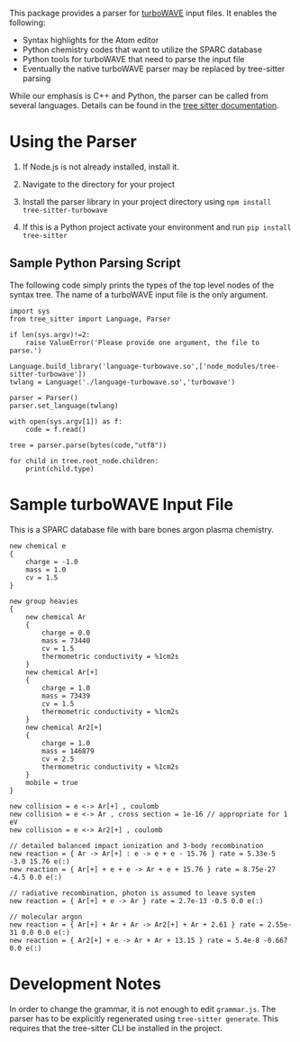 This package provides a parser for [turboWAVE](https://github.com/USNavalResearchLaboratory/turboWAVE) input files.  It enables the following:

- Syntax highlights for the Atom editor
- Python chemistry codes that want to utilize the SPARC database
- Python tools for turboWAVE that need to parse the input file
- Eventually the native turboWAVE parser may be replaced by tree-sitter parsing

While our emphasis is C++ and Python, the parser can be called from several languages. Details can be found in the [tree sitter documentation](https://tree-sitter.github.io/tree-sitter/#language-bindings).

# Using the Parser

1. If Node.js is not already installed, install it.

2. Navigate to the directory for your project

2. Install the parser library in your project directory using `npm install tree-sitter-turbowave`

3. If this is a Python project activate your environment and run `pip install tree-sitter`

## Sample Python Parsing Script

The following code simply prints the types of the top level nodes of the syntax tree.  The name of a turboWAVE input file is the only argument.

	import sys
	from tree_sitter import Language, Parser

	if len(sys.argv)!=2:
	    raise ValueError('Please provide one argument, the file to parse.')

	Language.build_library('language-turbowave.so',['node_modules/tree-sitter-turbowave'])
	twlang = Language('./language-turbowave.so','turbowave')

	parser = Parser()
	parser.set_language(twlang)

	with open(sys.argv[1]) as f:
	    code = f.read()

	tree = parser.parse(bytes(code,"utf8"))

	for child in tree.root_node.children:
	    print(child.type)

# Sample turboWAVE Input File

This is a SPARC database file with bare bones argon plasma chemistry.

	new chemical e
	{
		charge = -1.0
		mass = 1.0
		cv = 1.5
	}

	new group heavies
	{
		new chemical Ar
		{
			charge = 0.0
			mass = 73440
			cv = 1.5
			thermometric conductivity = %1cm2s
		}
		new chemical Ar[+]
		{
			charge = 1.0
			mass = 73439
			cv = 1.5
			thermometric conductivity = %1cm2s
		}
		new chemical Ar2[+]
		{
			charge = 1.0
			mass = 146879
			cv = 2.5
			thermometric conductivity = %1cm2s
		}
		mobile = true
	}

	new collision = e <-> Ar[+] , coulomb
	new collision = e <-> Ar , cross section = 1e-16 // appropriate for 1 eV
	new collision = e <-> Ar2[+] , coulomb

	// detailed balanced impact ionization and 3-body recombination
	new reaction = { Ar -> Ar[+] : e -> e + e - 15.76 } rate = 5.33e-5 -3.0 15.76 e(:)
	new reaction = { Ar[+] + e + e -> Ar + e + 15.76 } rate = 8.75e-27 -4.5 0.0 e(:)

	// radiative recombination, photon is assumed to leave system
	new reaction = { Ar[+] + e -> Ar } rate = 2.7e-13 -0.5 0.0 e(:)

	// molecular argon
	new reaction = { Ar[+] + Ar + Ar -> Ar2[+] + Ar + 2.61 } rate = 2.55e-31 0.0 0.0 e(:)
	new reaction = { Ar2[+] + e -> Ar + Ar + 13.15 } rate = 5.4e-8 -0.667 0.0 e(:)

# Development Notes

In order to change the grammar, it is not enough to edit `grammar.js`.  The parser has to be explicitly regenerated using `tree-sitter generate`.  This requires that the tree-sitter CLI be installed in the project.
